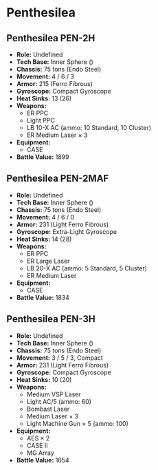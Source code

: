 # Penthesilea
## Penthesilea PEN-2H
- **Role:** Undefined
- **Tech Base:** Inner Sphere ()
- **Chassis:** 75 tons (Endo Steel)
- **Movement:** 4 / 6 / 3
- **Armor:** 215 (Ferro Fibrous)
- **Gyroscope:** Compact Gyroscope
- **Heat Sinks:** 13 (26)
- **Weapons:**
  - ER PPC
  - Light PPC
  - LB 10-X AC (ammo: 10 Standard, 10 Cluster)
  - ER Medium Laser × 3
- **Equipment:**
  - CASE
- **Battle Value:** 1899

## Penthesilea PEN-2MAF
- **Role:** Undefined
- **Tech Base:** Inner Sphere ()
- **Chassis:** 75 tons (Endo Steel)
- **Movement:** 4 / 6 / 0
- **Armor:** 231 (Light Ferro Fibrous)
- **Gyroscope:** Extra-Light Gyroscope
- **Heat Sinks:** 14 (28)
- **Weapons:**
  - ER PPC
  - ER Large Laser
  - LB 20-X AC (ammo: 5 Standard, 5 Cluster)
  - ER Medium Laser
- **Equipment:**
  - CASE
- **Battle Value:** 1834

## Penthesilea PEN-3H
- **Role:** Undefined
- **Tech Base:** Inner Sphere ()
- **Chassis:** 75 tons (Endo Steel)
- **Movement:** 3 / 5 / 3, Compact
- **Armor:** 231 (Light Ferro Fibrous)
- **Gyroscope:** Compact Gyroscope
- **Heat Sinks:** 10 (20)
- **Weapons:**
  - Medium VSP Laser
  - Light AC/5 (ammo: 60)
  - Bombast Laser
  - Medium Laser × 3
  - Light Machine Gun × 5 (ammo: 100)
- **Equipment:**
  - AES × 2
  - CASE II
  - MG Array
- **Battle Value:** 1654

